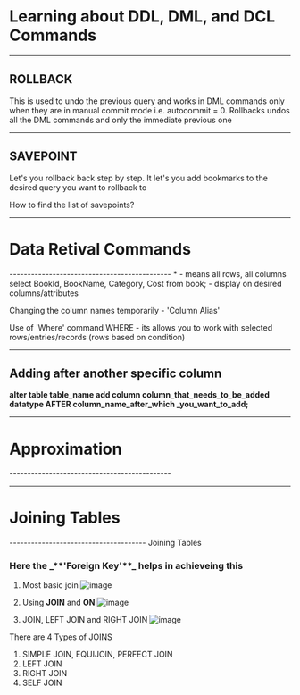 <h1>Learning about DDL, DML, and DCL Commands</h1>

------------
ROLLBACK
------------
This is used to undo the previous query and works in DML commands only when they are in manual commit mode i.e. autocommit = 0.
Rollbacks undos all the DML commands and only the immediate previous one


----------
SAVEPOINT
----------
Let's you rollback back step by step. It let's you add bookmarks to the desired query you want to rollback to


How to find the list of savepoints?


----------------------------------------------
<h1>Data Retival Commands</h1>
---------------------------------------------
* - means all rows, all columns
select BookId, BookName, Category, Cost from book; - display on desired columns/attributes


Changing the column names temporarily - 'Column Alias'

Use of 'Where' command
WHERE - its allows you to work with selected rows/entries/records (rows based on condition)


---------------
Adding after another specific column
---------------
**alter table table_name add column column_that_needs_to_be_added datatype AFTER column_name_after_which _you_want_to_add;**



----------------------------------------------
<h1>Approximation</h1>
---------------------------------------------


------------------------------------
<h1>Joining Tables</h1>
--------------------------------------
Joining Tables
<h3>Here the _**'Foreign Key'**_ helps in achieveing this</h3>


1. Most basic join
![image](https://user-images.githubusercontent.com/83197830/233573504-c8251f09-2635-4a97-96de-9759cc20eaca.png)

2. Using **JOIN** and **ON**
![image](https://user-images.githubusercontent.com/83197830/233573807-3086c477-9255-4fb2-ba59-3993558b6959.png)

3. JOIN, LEFT JOIN and RIGHT JOIN
![image](https://user-images.githubusercontent.com/83197830/233576745-d0e5dd52-34fe-4d7b-9e98-dc576024ee0c.png)

There are 4 Types of JOINS
1. SIMPLE JOIN, EQUIJOIN, PERFECT JOIN
2. LEFT JOIN
3. RIGHT JOIN
4. SELF JOIN




